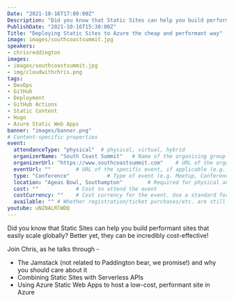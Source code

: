 ```yaml
---
Date: "2021-10-16T17:00:00Z"
Description: "Did you know that Static Sites can help you build performant sites that easily scale globally? Better yet, they can be incredibly cost-effective!"
PublishDate: "2021-10-16T15:30:00Z"
Title: "Deploying Static Sites to Azure the cheap and performant way"
image: images/southcoastsummit.jpg
speakers:
- chrisreddington
images:
- images/southcoastsummit.jpg
- img/cloudwithchris.png
tags:
- DevOps
- GitHub
- Deployment
- GitHub Actions
- Static Content
- Hugo
- Azure Static Web Apps
banner: "images/banner.png"
# Content-specific properties
event:
  attendanceType: "physical"  # physical, virtual, hybrid
  organizerName: "South Coast Summit"   # Name of the organising group / event (e.g. Name of the conference)
  organizerUrl: "https://www.southcoastsummit.com"    # URL of the organising group
  eventUrl: ""        # URL of the specific event, if applicable (e.g. a meetup talk, rather than the meetup group)
  type: "Conference"            # Type of event (e.g. Meetup, Conference, etc.)
  location: "Ageas Bowl, Southampton"        # Required for physical and hybrid events.
  cost: ""            # Cost to attend the event
  costCurrency: ""    # Cost currency for the event. Use a standard format - http://en.wikipedia.org/wiki/ISO_4217
  available: "" # Whether registration/ticket purchases/etc. are still available (true/false). Defaults to false when event is in past.
youtube: uNZ0ALRlWDQ
---
```

Did you know that Static Sites can help you build performant sites that easily scale globally? Better yet, they can be incredibly cost-effective!

Join Chris, as he talks through -
* The Jamstack (not related to Paddington bear, we promise!) and why you should care about it
* Combining Static Sites with Serverless APIs
* Using Azure Static Web Apps to host a low-cost, performant site in Azure
